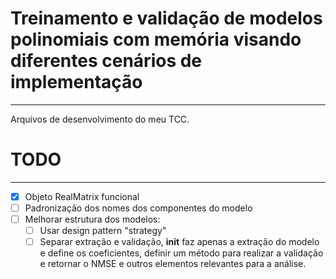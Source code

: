 # Treinamento e validação de modelos polinomiais com memória visando diferentes cenários de implementação
---
Arquivos de desenvolvimento do meu TCC.


# TODO
---
- [x] Objeto RealMatrix funcional
- [ ] Padronização dos nomes dos componentes do modelo
- [ ] Melhorar estrutura dos modelos:
  - [ ] Usar design pattern "strategy"
  - [ ] Separar extração e validação, __init__ faz apenas a extração do modelo e define os coeficientes, definir um método para realizar a validação e retornar o NMSE e outros elementos relevantes para a análise.